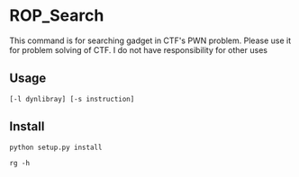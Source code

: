 # ROP_Search
This command is for searching gadget in CTF's PWN problem.
Please use it for problem solving of CTF.
I do not have responsibility for other uses

## Usage
```
[-l dynlibray] [-s instruction]
```


## Install
```
python setup.py install

rg -h

```

